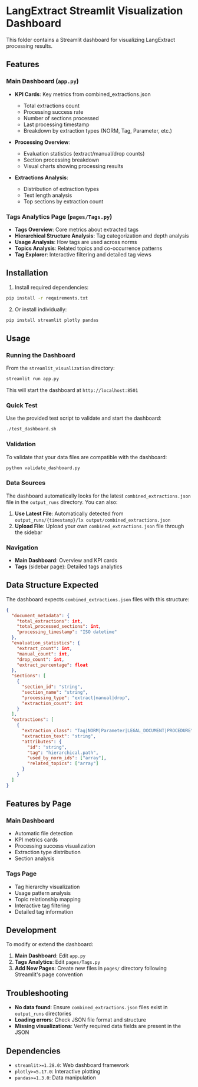 # LangExtract Streamlit Visualization Dashboard

This folder contains a Streamlit dashboard for visualizing LangExtract processing results.

## Features

### Main Dashboard (`app.py`)
- **KPI Cards**: Key metrics from combined_extractions.json
  - Total extractions count
  - Processing success rate
  - Number of sections processed
  - Last processing timestamp
  - Breakdown by extraction types (NORM, Tag, Parameter, etc.)

- **Processing Overview**: 
  - Evaluation statistics (extract/manual/drop counts)
  - Section processing breakdown
  - Visual charts showing processing results

- **Extractions Analysis**:
  - Distribution of extraction types
  - Text length analysis
  - Top sections by extraction count

### Tags Analytics Page (`pages/Tags.py`)
- **Tags Overview**: Core metrics about extracted tags
- **Hierarchical Structure Analysis**: Tag categorization and depth analysis
- **Usage Analysis**: How tags are used across norms
- **Topics Analysis**: Related topics and co-occurrence patterns
- **Tag Explorer**: Interactive filtering and detailed tag views

## Installation

1. Install required dependencies:
```bash
pip install -r requirements.txt
```

2. Or install individually:
```bash
pip install streamlit plotly pandas
```

## Usage

### Running the Dashboard

From the `streamlit_visualization` directory:

```bash
streamlit run app.py
```

This will start the dashboard at `http://localhost:8501`

### Quick Test

Use the provided test script to validate and start the dashboard:

```bash
./test_dashboard.sh
```

### Validation

To validate that your data files are compatible with the dashboard:

```bash
python validate_dashboard.py
```

### Data Sources

The dashboard automatically looks for the latest `combined_extractions.json` file in the `output_runs` directory. You can also:

1. **Use Latest File**: Automatically detected from `output_runs/{timestamp}/lx output/combined_extractions.json`
2. **Upload File**: Upload your own `combined_extractions.json` file through the sidebar

### Navigation

- **Main Dashboard**: Overview and KPI cards
- **Tags** (sidebar page): Detailed tags analytics

## Data Structure Expected

The dashboard expects `combined_extractions.json` files with this structure:

```json
{
  "document_metadata": {
    "total_extractions": int,
    "total_processed_sections": int,
    "processing_timestamp": "ISO datetime"
  },
  "evaluation_statistics": {
    "extract_count": int,
    "manual_count": int,
    "drop_count": int,
    "extract_percentage": float
  },
  "sections": [
    {
      "section_id": "string",
      "section_name": "string",
      "processing_type": "extract|manual|drop",
      "extraction_count": int
    }
  ],
  "extractions": [
    {
      "extraction_class": "Tag|NORM|Parameter|LEGAL_DOCUMENT|PROCEDURE",
      "extraction_text": "string",
      "attributes": {
        "id": "string",
        "tag": "hierarchical.path",
        "used_by_norm_ids": ["array"],
        "related_topics": ["array"]
      }
    }
  ]
}
```

## Features by Page

### Main Dashboard
- Automatic file detection
- KPI metrics cards
- Processing success visualization
- Extraction type distribution
- Section analysis

### Tags Page
- Tag hierarchy visualization
- Usage pattern analysis
- Topic relationship mapping
- Interactive tag filtering
- Detailed tag information

## Development

To modify or extend the dashboard:

1. **Main Dashboard**: Edit `app.py`
2. **Tags Analytics**: Edit `pages/Tags.py`
3. **Add New Pages**: Create new files in `pages/` directory following Streamlit's page convention

## Troubleshooting

- **No data found**: Ensure `combined_extractions.json` files exist in `output_runs` directories
- **Loading errors**: Check JSON file format and structure
- **Missing visualizations**: Verify required data fields are present in the JSON

## Dependencies

- `streamlit>=1.28.0`: Web dashboard framework
- `plotly>=5.17.0`: Interactive plotting
- `pandas>=1.3.0`: Data manipulation